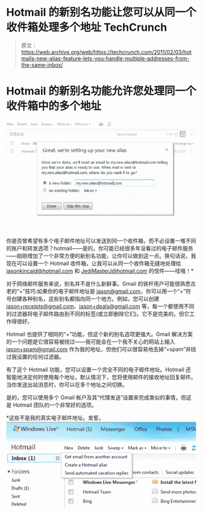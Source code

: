 # Hotmail 的新别名功能让您可以从同一个收件箱处理多个地址 TechCrunch

> 原文：<https://web.archive.org/web/https://techcrunch.com/2011/02/03/hotmails-new-alias-feature-lets-you-handle-multiple-addresses-from-the-same-inbox/>

# Hotmail 的新别名功能允许您处理同一个收件箱中的多个地址

![](img/8288da18b65e46cdafb729466c786be1.png)你是否曾希望有多个电子邮件地址可以发送到同一个收件箱，而不必设置一堆不同的账户和转发选项？hotmail——是的，你可能已经很多年没看过的电子邮件服务——刚刚增加了一个非常方便的新别名功能，让你可以做到这一点。换句话说，我现在可以设置一个 Hotmail 收件箱，让我可以从同一个收件箱无缝地处理给 jasonkincaid@hotmail.com 和 JediMasterJ@hotmail.com 的信件——哇哦！*

对于网络邮件服务来说，别名并不是什么新鲜事。Gmail 的铁杆用户可能很熟悉古老的“+”技巧:如果你的电子邮件地址是 jason@gmail.com，你可以用一个“+”符号创建各种别名，这些别名都指向同一个地方。例如，您可以创建 jason+receipts@gmail.com、jason+deals@gmail.com 等，每一个都使用不同的过滤器将电子邮件路由到不同的标签(或立即删除它们)。它不是完美的，但它工作得很好。

Hotmail 也提供了相同的“+”功能，但这个新的别名选项更强大。Gmail 解决方案的一个问题是它很容易被绕过——我可能会在一个我不关心的网站上输入 jason+spam@gmail.com 作为我的地址，但他们可以很容易地去掉“+spam”并绕过我设置的任何过滤器。

有了这个 Hotmail 功能，您可以设置一个完全不同的电子邮件地址。Hotmail 还智能地决定何时使用每个地址，默认情况下，您将使用邮件的接收地址回复邮件。当你发送出站消息时，你可以在多个地址之间切换。

是的，您可以使用多个 Gmail 帐户及其“代理发送”设置来完成类似的事情，但这是 Hotmail 团队的一个非常好的选项。

*这些不是我的真实电子邮件地址。发誓。
![](img/271c55efa6392c9a0b2f4fa9951c5220.png)